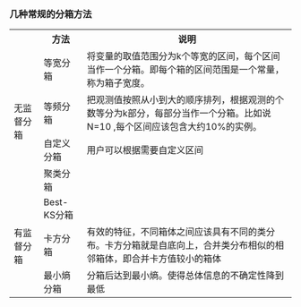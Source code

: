 ### 几种常规的分箱方法


<table>
  <tr>
    <th></th>
    <th>方法</th>
    <th>说明</th>
  </tr>
  <tr>
    <td rowspan="4">无监督分箱</td>
    <td>等宽分箱</td>
    <td>将变量的取值范围分为k个等宽的区间，每个区间当作一个分箱。即每个箱的区间范围是一个常量，称为箱子宽度。</td>
  </tr>
  <tr>
    <td>等频分箱</td>
    <td>把观测值按照从小到大的顺序排列，根据观测的个数等分为k部分，每部分当作一个分箱。比如说 N=10 ,每个区间应该包含大约10%的实例。</td>
  </tr>
  <tr>
    <td>自定义分箱</td>
    <td>用户可以根据需要自定义区间</td>
  </tr>
  <tr>
    <td>聚类分箱</td>
    <td></td>
  </tr>
  <tr>
    <td rowspan="3">有监督分箱</td>
    <td>Best-KS分箱</td>
    <td></td>
  </tr>
  <tr>
    <td>卡方分箱</td>
    <td>有效的特征，不同箱体之间应该具有不同的类分布。卡方分箱就是自底向上，合并类分布相似的相邻箱体，即合并卡方值较小的箱体</td>
  </tr>
  <tr>
    <td>最小熵分箱</td>
    <td>分箱后达到最小熵。使得总体信息的不确定性降到最低</td>
  </tr>
</table>


